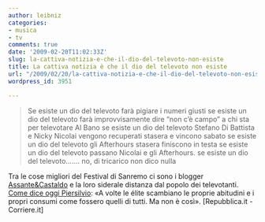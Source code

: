 ```yaml
---
author: leibniz
categories:
- musica
- tv
comments: true
date: '2009-02-20T11:02:33Z'
slug: la-cattiva-notizia-e-che-il-dio-del-televoto-non-esiste
title: La cattiva notizia è che il dio del televoto non esiste
url: "/2009/02/20/la-cattiva-notizia-e-che-il-dio-del-televoto-non-esiste/"
wordpress_id: 3951

---
```

> Se esiste un dio del televoto farà pigiare i numeri giusti
se esiste un dio del televoto farà improvvisamente dire “non c’è campo” a chi sta per televotare Al Bano
se esiste un dio del televoto Stefano Di Battista e Nicky Nicolai vengono recuperati stasera e vincono sabato
se esiste un dio del televoto gli Afterhours stasera finiscono in testa
se esiste un dio del televoto passano Nicolai e gli Afterhours.
se esiste un dio del televoto…….
no, di tricarico non dico nulla


Tra le cose migliori del Festival di Sanremo ci sono i blogger [Assante&Castaldo](https://sanremo-repubblica.blogautore.repubblica.it/) e la loro siderale distanza dal popolo dei televotanti. [Come dice oggi Piersilvio](https://www.corriere.it/economia/09_febbraio_20/daniele_manca_intervista_piersilvio_berlusconi_b23d7886-ff19-11dd-a1d5-00144f02aabc.shtml): «A volte le élite scambiano le proprie abitudini e i propri consumi come fossero quelli di tutti. Ma non è così». [Repubblica.it - Corriere.it]
